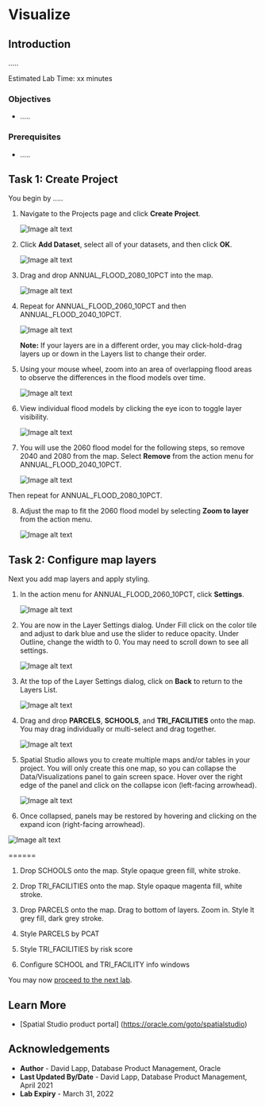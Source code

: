 # Visualize


## Introduction

.....


Estimated Lab Time: xx minutes


### Objectives

* .....

### Prerequisites

* .....


## Task 1: Create Project

You begin by   ..... 

1. Navigate to the Projects page and click **Create Project**.

   ![Image alt text](images/vis-01.png)

2. Click **Add Dataset**, select all of your datasets, and then click **OK**.

   ![Image alt text](images/vis-02.png)

3. Drag and drop ANNUAL\_FLOOD\_2080\_10PCT into the map. 

   ![Image alt text](images/vis-03.png)

4. Repeat for ANNUAL\_FLOOD\_2060\_10PCT and then ANNUAL\_FLOOD\_2040\_10PCT.

   ![Image alt text](images/vis-04.png)

   **Note:** If your layers are in a different order, you may click-hold-drag layers up or down in the Layers list to change their order.

5. Using your mouse wheel, zoom into an area of overlapping flood areas to observe the differences in the flood models over time. 

   ![Image alt text](images/vis-05.png)

6. View individual flood models by clicking the eye icon to toggle layer visibility.  

   ![Image alt text](images/vis-06.png)

7. You will use the 2060 flood model for the following steps, so remove 2040 and 2080 from the map. Select **Remove** from the action menu for ANNUAL\_FLOOD\_2040\_10PCT.

   ![Image alt text](images/vis-07.png)

  Then repeat for ANNUAL\_FLOOD\_2080\_10PCT.

8. Adjust the map to fit the 2060 flood model by selecting **Zoom to layer** from the action menu.

   ![Image alt text](images/vis-08.png)

## Task 2: Configure map layers

Next you add map layers and apply styling.

1. In the action menu for ANNUAL\_FLOOD\_2060\_10PCT, click **Settings**.

   ![Image alt text](images/vis-09.png)

2. You are now in the Layer Settings dialog. Under Fill click on the color tile and adjust to dark blue and use the slider to reduce opacity. Under Outline, change the width to 0. You may need to scroll down to see all settings.

   ![Image alt text](images/vis-10.png)

3. At the top of the Layer Settings dialog, click on **Back** to return to the Layers List.

   ![Image alt text](images/vis-11.png)

4. Drag and drop **PARCELS**, **SCHOOLS**, and **TRI\_FACILITIES** onto the map. You may drag individually or multi-select and drag together.

   ![Image alt text](images/vis-12.png)

5. Spatial Studio allows you to create multiple maps and/or tables in your project. You will only create this one map, so you can collapse the Data/Visualizations panel to gain screen space. Hover over the right edge of the panel and click on the collapse icon (left-facing arrowhead).

   ![Image alt text](images/vis-13.png)


 6. Once collapsed, panels may be restored by hovering and clicking on the expand icon (right-facing arrowhead).

   ![Image alt text](images/vis-14.png)

======


1.  Drop SCHOOLS onto the map. Style opaque green fill, white stroke.
   
2.  Drop TRI_FACILITIES onto the map. Style opaque magenta fill, white stroke.

3.  Drop PARCELS onto the map. Drag to bottom of layers. Zoom in. Style lt grey fill, dark grey stroke.
   
4.  Style PARCELS by PCAT 
    
5.  Style TRI\_FACILITIES by risk score
   
6.  Configure SCHOOL and TRI\_FACILITY info windows






You may now [proceed to the next lab](#next).

## Learn More
* [Spatial Studio product portal] (https://oracle.com/goto/spatialstudio)

## Acknowledgements
* **Author** - David Lapp, Database Product Management, Oracle
* **Last Updated By/Date** - David Lapp, Database Product Management, April 2021
* **Lab Expiry** - March 31, 2022
